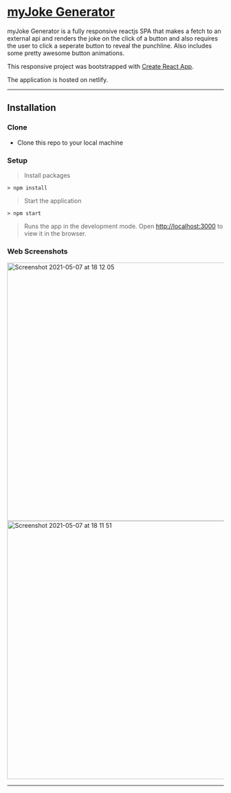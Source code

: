 # [myJoke Generator](https://myjokegenerator.netlify.app/)

myJoke Generator is a fully responsive reactjs SPA that makes a fetch to an external api and renders the joke on the click of a button and also requires the user to click a seperate button to reveal the punchline. Also includes some pretty awesome button animations.

This responsive project was bootstrapped with [Create React App](https://github.com/facebook/create-react-app). 

The application is hosted on netlify.

---

## Installation

### Clone

- Clone this repo to your local machine 

### Setup

> Install packages

```shell
> npm install
```

> Start the application

```shell
> npm start
```

> Runs the app in the development mode. Open [http://localhost:3000](http://localhost:3000) to view it in the browser.


### Web Screenshots

<img width="600" alt="Screenshot 2021-05-07 at 18 12 05" src="https://user-images.githubusercontent.com/56826534/117485072-dc6fcb00-af5f-11eb-9bf3-97dd2be3a8e8.png">
<img width="600" alt="Screenshot 2021-05-07 at 18 11 51" src="https://user-images.githubusercontent.com/56826534/117485083-e1347f00-af5f-11eb-9cb7-20aa4b2dd4fa.png">

---
